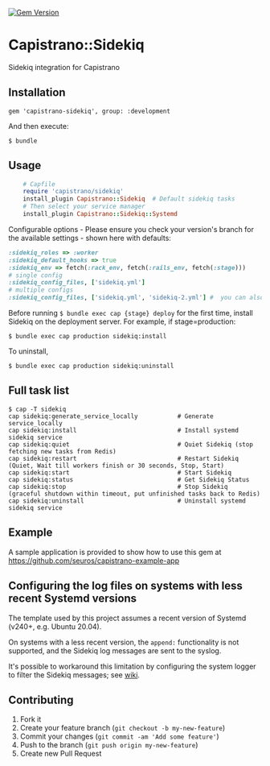[![Gem Version](https://badge.fury.io/rb/capistrano-sidekiq.svg)](http://badge.fury.io/rb/capistrano-sidekiq)

# Capistrano::Sidekiq

Sidekiq integration for Capistrano

## Installation

    gem 'capistrano-sidekiq', group: :development

And then execute:

    $ bundle


## Usage
```ruby
    # Capfile
    require 'capistrano/sidekiq'
    install_plugin Capistrano::Sidekiq  # Default sidekiq tasks
    # Then select your service manager
    install_plugin Capistrano::Sidekiq::Systemd
```

Configurable options - Please ensure you check your version's branch for the available settings - shown here with defaults:

```ruby
:sidekiq_roles => :worker
:sidekiq_default_hooks => true
:sidekiq_env => fetch(:rack_env, fetch(:rails_env, fetch(:stage)))
# single config
:sidekiq_config_files, ['sidekiq.yml']
# multiple configs
:sidekiq_config_files, ['sidekiq.yml', 'sidekiq-2.yml'] #  you can also set it per server
```

Before running `$ bundle exec cap {stage} deploy` for the first time, install Sidekiq on the deployment server. For example, if stage=production:
```
$ bundle exec cap production sidekiq:install
```

To uninstall,
```
$ bundle exec cap production sidekiq:uninstall
```

## Full task list

```
$ cap -T sidekiq
cap sidekiq:generate_service_locally           # Generate service_locally
cap sidekiq:install                            # Install systemd sidekiq service
cap sidekiq:quiet                              # Quiet Sidekiq (stop fetching new tasks from Redis)
cap sidekiq:restart                            # Restart Sidekiq (Quiet, Wait till workers finish or 30 seconds, Stop, Start)
cap sidekiq:start                              # Start Sidekiq
cap sidekiq:status                             # Get Sidekiq Status
cap sidekiq:stop                               # Stop Sidekiq (graceful shutdown within timeout, put unfinished tasks back to Redis)
cap sidekiq:uninstall                          # Uninstall systemd sidekiq service
```

## Example

A sample application is provided to show how to use this gem at https://github.com/seuros/capistrano-example-app

## Configuring the log files on systems with less recent Systemd versions

The template used by this project assumes a recent version of Systemd (v240+, e.g. Ubuntu 20.04).

On systems with a less recent version, the `append:` functionality is not supported, and the Sidekiq log messages are sent to the syslog.

It's possible to workaround this limitation by configuring the system logger to filter the Sidekiq messages; see [wiki](/../../wiki/Configuring-append-mode-log-files-via-Syslog-NG).

## Contributing

1. Fork it
2. Create your feature branch (`git checkout -b my-new-feature`)
3. Commit your changes (`git commit -am 'Add some feature'`)
4. Push to the branch (`git push origin my-new-feature`)
5. Create new Pull Request

